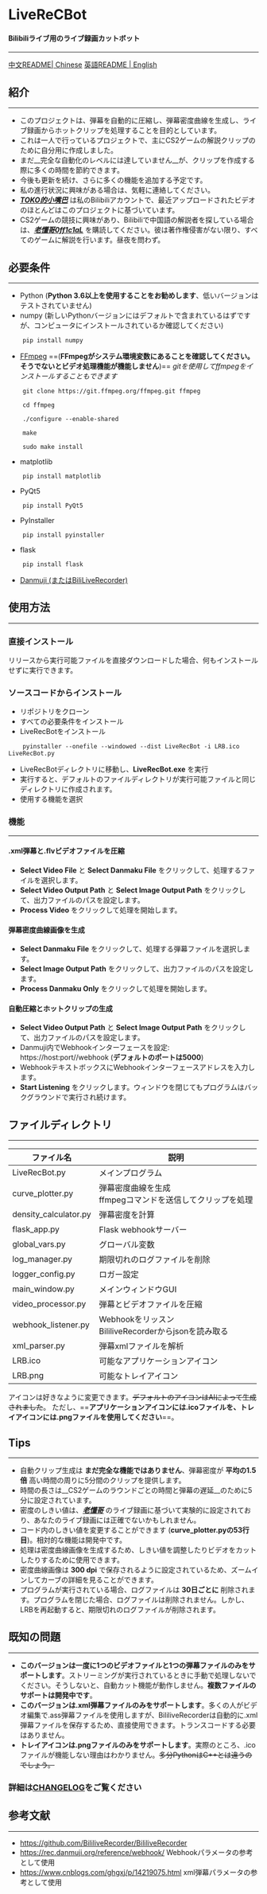 # LiveReCBot
#### Bilibiliライブ用のライブ録画カットボット

**********

[中文README| Chinese](README_CN.md)
[英語README | English](README.md)

## 紹介

**********

* このプロジェクトは、弾幕を自動的に圧縮し、弾幕密度曲線を生成し、ライブ録画からホットクリップを処理することを目的としています。
* これは一人で行っているプロジェクトで、主にCS2ゲームの解説クリップのために自分用に作成しました。
* まだ__完全な自動化のレベルには達していません__が、クリップを作成する際に多くの時間を節約できます。
* 今後も更新を続け、さらに多くの機能を追加する予定です。
* 私の進行状況に興味がある場合は、気軽に連絡してください。
* __*<u>[TOKO的小嘴巴](https://space.bilibili.com/202371545?spm_id_from=333.337.0.0)</u>*__ は私のBilibiliアカウントで、最近アップロードされたビデオのほとんどはこのプロジェクトに基づいています。
* CS2ゲームの競技に興味があり、Bilibiliで中国語の解説者を探している場合は、__*<u>[老懂哥0ff1c1aL](https://space.bilibili.com/475083446?spm_id_from=333.337.0.0)</u>*__ を購読してください。彼は著作権侵害がない限り、すべてのゲームに解説を行います。昼夜を問わず。

## 必要条件

**********

* Python (__Python 3.6以上を使用することをお勧めします__、低いバージョンはテストされていません)
* numpy (新しいPythonバージョンにはデフォルトで含まれているはずですが、コンピュータにインストールされているか確認してください)
```
    pip install numpy
```
* <u>[FFmpeg](https://www.gyan.dev/ffmpeg/builds/)</u> ==(__FFmpegがシステム環境変数にあることを確認してください。そうでないとビデオ処理機能が機能しません__)==
*gitを使用してffmpegをインストールすることもできます*
```
    git clone https://git.ffmpeg.org/ffmpeg.git ffmpeg

    cd ffmpeg

    ./configure --enable-shared

    make

    sudo make install
```
* matplotlib
```
    pip install matplotlib
```
* PyQt5
```
    pip install PyQt5
```
* PyInstaller
```
    pip install pyinstaller
```
* flask
```
    pip install flask
```
* <u>[Danmuji (またはBiliLiveRecorder)]( https://github.com/BililiveRecorder/BililiveRecorder/releases)</u>

## 使用方法

**********

### 直接インストール

リリースから実行可能ファイルを直接ダウンロードした場合、何もインストールせずに実行できます。

### ソースコードからインストール

* リポジトリをクローン
* すべての必要条件をインストール
* LiveRecBotをインストール
```
    pyinstaller --onefile --windowed --dist LiveRecBot -i LRB.ico LiveRecBot.py
```
* LiveRecBotディレクトリに移動し、__LiveRecBot.exe__ を実行
* 実行すると、デフォルトのファイルディレクトリが実行可能ファイルと同じディレクトリに作成されます。
* 使用する機能を選択

### 機能

**********

#### .xml弾幕と.flvビデオファイルを圧縮
* __Select Video File__ と __Select Danmaku File__ をクリックして、処理するファイルを選択します。
* __Select Video Output Path__ と __Select Image Output Path__ をクリックして、出力ファイルのパスを設定します。
* __Process Video__ をクリックして処理を開始します。

#### 弾幕密度曲線画像を生成
* __Select Danmaku File__ をクリックして、処理する弾幕ファイルを選択します。
* __Select Image Output Path__ をクリックして、出力ファイルのパスを設定します。
* __Process Danmaku Only__ をクリックして処理を開始します。

#### 自動圧縮とホットクリップの生成
* __Select Video Output Path__ と __Select Image Output Path__ をクリックして、出力ファイルのパスを設定します。
* Danmuji内でWebhookインターフェースを設定: https://host:port//webhook (__デフォルトのポートは5000__)
* WebhookテキストボックスにWebhookインターフェースアドレスを入力します。
* __Start Listening__ をクリックします。ウィンドウを閉じてもプログラムはバックグラウンドで実行され続けます。

## ファイルディレクトリ

**********

| ファイル名 | 説明 |
| --------- | ----------- |
| LiveRecBot.py | メインプログラム |
| curve_plotter.py | 弾幕密度曲線を生成 <br>ffmpegコマンドを送信してクリップを処理 |
| density_calculator.py | 弾幕密度を計算 |
| flask_app.py | Flask webhookサーバー |
| global_vars.py | グローバル変数 |
| log_manager.py | 期限切れのログファイルを削除 |
| logger_config.py | ロガー設定 |
| main_window.py | メインウィンドウGUI |
| video_processor.py | 弾幕とビデオファイルを圧縮 |
| webhook_listener.py | Webhookをリッスン <br>BililiveRecorderからjsonを読み取る |
| xml_parser.py | 弾幕xmlファイルを解析 |
| LRB.ico | 可能なアプリケーションアイコン |
| LRB.png | 可能なトレイアイコン |

アイコンは好きなように変更できます。~~デフォルトのアイコンはAIによって生成されました~~。
 ただし、==__アプリケーションアイコンには.icoファイルを、トレイアイコンには.pngファイルを使用してください__==。

 ## Tips

**********

* 自動クリップ生成は __まだ完全な機能ではありません__、弾幕密度が __平均の1.5倍__ 高い時間の周りに5分間のクリップを提供します。
* 時間の長さは__CS2ゲームのラウンドごとの時間と弾幕の遅延__のために5分に設定されています。
* 密度のしきい値は、__*<u>[老懂哥](https://live.bilibili.com/21674333?broadcast_type=0&is_room_feed=1&spm_id_from=333.999.to_liveroom.0.click&live_from=86002)</u>*__ のライブ録画に基づいて実験的に設定されており、あなたのライブ録画には正確でないかもしれません。
* コード内のしきい値を変更することができます (__curve_plotter.pyの53行目__)。相対的な機能は開発中です。
* 処理は密度曲線画像を生成するため、しきい値を調整したりビデオをカットしたりするために使用できます。
* 密度曲線画像は __300 dpi__ で保存されるように設定されているため、ズームインしてカーブの詳細を見ることができます。
* プログラムが実行されている場合、ログファイルは __30日ごとに__ 削除されます。プログラムを閉じた場合、ログファイルは削除されません。しかし、LRBを再起動すると、期限切れのログファイルが削除されます。

## 既知の問題

**********

* __このバージョンは一度に1つのビデオファイルと1つの弾幕ファイルのみをサポートします__。ストリーミングが実行されているときに手動で処理しないでください。そうしないと、自動カット機能が動作しません。__複数ファイルのサポートは開発中です__。
* __このバージョンは.xml弾幕ファイルのみをサポートします__。多くの人がビデオ編集で.ass弾幕ファイルを使用しますが、BililiveRecorderは自動的に.xml弾幕ファイルを保存するため、直接使用できます。トランスコードする必要はありません。
* __トレイアイコンは.pngファイルのみをサポートします__。実際のところ、.icoファイルが機能しない理由はわかりません。~~多分PythonはC++とは違うのでしょう。~~

### 詳細は[CHANGELOG](CHANGELOG.md)をご覧ください

## 参考文献

**********

* https://github.com/BililiveRecorder/BililiveRecorder
* https://rec.danmuji.org/reference/webhook/ Webhookパラメータの参考として使用
* https://www.cnblogs.com/ghgxj/p/14219075.html xml弾幕パラメータの参考として使用